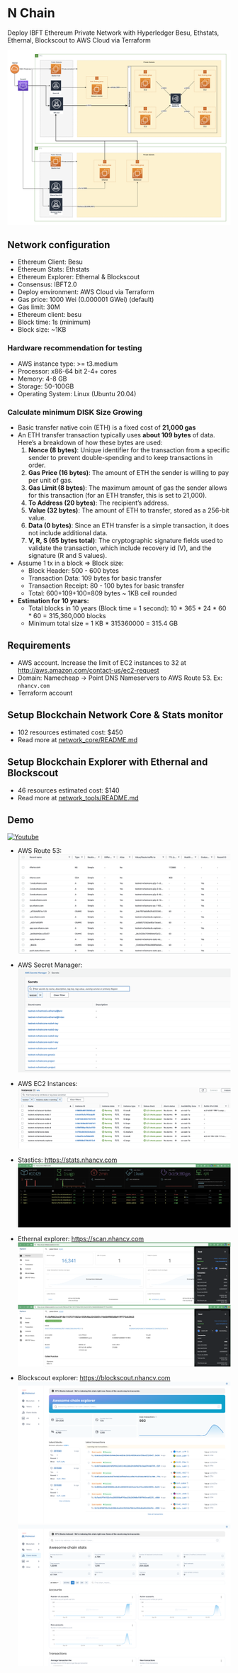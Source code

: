 # N Chain

Deploy IBFT Ethereum Private Network with Hyperledger Besu, Ethstats, Ethernal, Blockscout to AWS Cloud via Terraform

![route53](./arch/aws_arch.png)

## Network configuration
- Ethereum Client: Besu
- Ethereum Stats: Ethstats
- Ethereum Explorer: Ethernal & Blockscout
- Consensus: IBFT2.0
- Deploy environment: AWS Cloud via Terraform
- Gas price: 1000 Wei (0.000001 GWei) (default)
- Gas limit: 30M
- Ethereum client: besu
- Block time: 1s (minimum)
- Block size: ~1KB

### Hardware recommendation for testing
- AWS instance type: >= t3.medium
- Processor: x86-64 bit 2-4+ cores
- Memory: 4-8 GB
- Storage:  50-100GB
- Operating System: Linux (Ubuntu 20.04)

### Calculate minimum DISK Size Growing
- Basic transfer native coin (ETH) is a fixed cost of **21,000 gas**
- An ETH transfer transaction typically uses **about 109 bytes** of data. Here’s a breakdown of how these bytes are used:
  1. **Nonce (8 bytes)**: Unique identifier for the transaction from a specific sender to prevent double-spending and to keep transactions in order.
  2. **Gas Price (16 bytes)**: The amount of ETH the sender is willing to pay per unit of gas.
  3. **Gas Limit (8 bytes)**: The maximum amount of gas the sender allows for this transaction (for an ETH transfer, this is set to 21,000).
  4. **To Address (20 bytes)**: The recipient’s address.
  5. **Value (32 bytes)**: The amount of ETH to transfer, stored as a 256-bit value.
  6. **Data (0 bytes)**: Since an ETH transfer is a simple transaction, it does not include additional data.
  7. **V, R, S (65 bytes total)**: The cryptographic signature fields used to validate the transaction, which include recovery id (V), and the signature (R and S values).
- Assume 1 tx in a block ⇒ Block size:
  - Block Header: 500 - 600 bytes
  - Transaction Data: 109 bytes for basic transfer
  - Transaction Receipt: 80 - 100 bytes for basic transfer
  - Total: 600+109+100=809 bytes ~ 1KB ceil rounded
- **Estimation for 10 years:**
  - Total blocks in 10 years (Block time = 1 second): 10 * 365 * 24 * 60 * 60 = 315,360,000 blocks
  - Minimum total size = 1 KB * 315360000 = 315.4 GB

## Requirements

- AWS account. Increase the limit of EC2 instances to 32 at http://aws.amazon.com/contact-us/ec2-request
- Domain: Namecheap -> Point DNS Nameservers to AWS Route 53. Ex: `nhancv.com`
- Terraform account

## Setup Blockchain Network Core & Stats monitor

- 102 resources estimated cost: $450
- Read more at [network_core/README.md](./network_core/README.md)

## Setup Blockchain Explorer with Ethernal and Blockscout

- 46 resources estimated cost: $140
- Read more at [network_tools/README.md](./network_tools/README.md)

## Demo

[![Youtube](https://img.youtube.com/vi/adxGUVbPabU/0.jpg)](https://www.youtube.com/watch?v=adxGUVbPabU)

- AWS Route 53:
  ![route53](./arch/demo/aws_route53.png)

- AWS Secret Manager:
  ![route53](./arch/demo/aws_secret.png)

- AWS EC2 Instances:
  ![route53](./arch/demo/aws_instances.png)

- Stastics: https://stats.nhancv.com
  ![stats](./arch/demo/stats.png)

- Ethernal explorer: https://scan.nhancv.com
  ![explorer](./arch/demo/scan_overview.png)
  ![explorer](./arch/demo/scan_tx.png)

- Blockscout explorer: https://blockscout.nhancv.com
  ![blockscout](./arch/demo/blockscout.png)
  ![blockscout](./arch/demo/blockscout_stats.png)